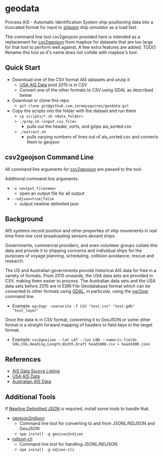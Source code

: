 # geodata

Process AIS - Automatic Identification System ship positioning data into a truncated format for input to [shipsim](https://github.com/jeremysquires/shipsim) ship simulator as a load test.

The command line tool csv2geojson provided here is intended as a replacement for [csv2geojson](http://mapbox.github.io/csv2geojson/) from mapbox for datasets that are too large for that tool to perform well against. A few extra features are added. TODO: Rename this tool so it's name does not collide with mapbox's tool.

## Quick Start

* Download one of the CSV format AIS datasets and unzip it
  * [USA AIS Data](https://marinecadastre.gov/ais/) post 2015 is in CSV
  * Convert one of the other formats to CSV using GDAL as described below
* Download or clone this repo
  * `git clone git@github.com:jeremysquires/geodata.git`
* Copy the scripts into the folder with the dataset and run them
  * `cp scripts/*.sh <data_folder>`
  * `./prep.sh <input_csv_file>`
    * pulls out the header, sorts, and gzips ais_sorted.csv
  * `./extract.sh`
    * pulls varying numbers of lines out of ais_sorted.csv and converts them to geojson

## csv2geojson Command Line

All command line arguments for [csv2geojson](http://mapbox.github.io/csv2geojson/) are passed to the tool.

Additional command line arguments:

* `-o <output_filename>`
  * open an output file for all output
* `--ndjson=true|false`
  * output newline delimited json

## Background

AIS systems record position and other properties of ship movements in real time from low cost broadcasting sensors aboard ships.

Governments, commercial providers, and even volunteer groups collate this data and provide it to shipping concerns and individual ships for the purposes of voyage planning, scheduling, collision avoidance, rescue and research.

The US and Australian governments provide historical AIS data for free in a variety of formats. From 2015 onwards, the USA data sets are provided in CSV, making them easier to process. The Australian data sets and the USA data sets before 2015 are in ESRI File Geodatabase format which can be converted to other formats using [GDAL](https://www.osgeo.org/projects/gdal/), in particular, using the [ogr2ogr](https://github.com/OSGeo/gdal) command line.

* Example: `ogr2ogr -overwrite -f CSV "test.csv" "test.gdb" "test_layer"`

Once the data is in CSV format, converting it to GeoJSON or some other format is a straight forward mapping of headers to field keys in the target format.

* Example: `csv2geojson --lat LAT --lon LON --numeric-fields SOG,COG,Heading,Length,Width,Draft head1000.csv > head1000.json`

## References

* [AIS Data Source Listing](https://mods.marin.nl/plugins/servlet/mobile?contentId=28770764#content/view/28770764)
* [USA AIS Data](https://marinecadastre.gov/ais/)
* [Australian AIS Data](https://en.wikipedia.org/wiki/Automatic_identification_system)

## Additional Tools

If [Newline Delimitted JSON](http://ndjson.org/) is required, install some tools to handle that.

* [geojson2ndjson](https://www.npmjs.com/package/geojson2ndjson)
  * Command line tool for converting to and from JSONL/NDJSON and GeoJSON
  * `npm install -g geojson2ndjson`
* [ndjson-cli](https://www.npmjs.com/package/ndjson-cli)
  * Command line tool for handling JSONL/NDJSON
  * `npm install -g ndjson-cli`
